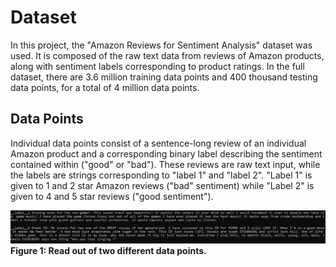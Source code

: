 # Dataset

In this project, the "Amazon Reviews for Sentiment Analysis" dataset was used. It is composed of the raw text data from reviews of Amazon products, along with sentiment labels corresponding to product ratings. In the full dataset, there are 3.6 million training data points and 400 thousand testing data points, for a total of 4 million data points. 

## Data Points

Individual data points consist of a sentence-long review of an individual Amazon product and a corresponding binary label describing the sentiment contained within ("good" or "bad"). These reviews are raw text input, while the labels are strings corresponding to "label 1" and "label 2". "Label 1" is given to 1 and 2 star Amazon reviews ("bad" sentiment) while "Label 2" is given to 4 and 5 star reviews ("good sentiment").


![Figure 1: Read out of two different data points.](./rawdataex.PNG)
__Figure 1: Read out of two different data points.__
